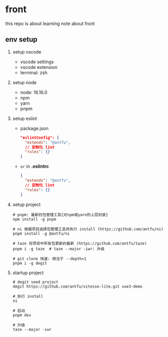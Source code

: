 # front

this repo is about learning note about front

## env setup

1.  setup vscode

    - vscode settings
    - vscode extension
    - terminal: zsh

2.  setup node

    - node: 16.16.0
    - npm
    - yarn
    - pnpm

3.  setup eslint

    - package.json

      ```json
      "eslintConfig": {
        "extends": "@antfu",
        // 定制化 lint
        "rules": {}
      }
      ```

    - `or` in **.eslintrc**

      ```json
      {
        "extends": "@antfu",
        // 定制化 lint
        "rules": {}
      }
      ```

4.  setup project

    ```shell
    # pnpm: 最新的包管理工具{对npm或yarn的上层封装}
    npm install -g pnpm

    # ni 根据项目选择包管理工具并执行 install (https://github.com/antfu/ni)
    pnpm install -g @antfu/ni

    # taze 将项目中所有包更新的最新 (https://github.com/antfu/taze)
    pnpm i -g taze  # taze --major -iwr: 升级

    # git clone 快速: 相当于 --depth=1
    pnpm i -g degit
    ```

5.  startup project

    ```shell
    # degit seed project
    degit https://github.com/antfu/vitesse-lite.git vue3-demo

    # 执行 install
    ni

    # 启动
    pnpm dev

    # 升级
    taze --major -iwr
    ```
